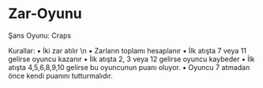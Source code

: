# Zar-Oyunu

Şans Oyunu: Craps

Kurallar:
▪ İki zar atılır \n
▪ Zarların toplamı hesaplanır
▪ İlk atışta 7 veya 11 gelirse oyuncu kazanır
▪ İlk atışta 2, 3 veya 12 gelirse oyuncu kaybeder
▪ İlk atışta 4,5,6,8,9,10 gelirse bu oyuncunun puanı oluyor.
▪ Oyuncu 7 atmadan önce kendi puanını tutturmalıdır.
